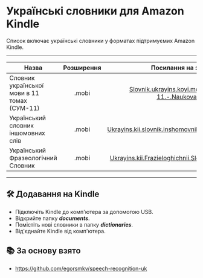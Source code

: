 # Українські словники для Amazon Kindle

Список включає українські словники у форматах підтримуємих Amazon Kindle.

---------------------------------------------------------------------------------------
| Назва            | Розширення | Посилання на завантаження                           |
-------------------|:----------:|:---------------------------------------------------:|
| Словник української мови в 11 томах (СУМ-11) |  .mobi     | [Slovnik.ukrayins.koyi.movi.v.11.tomakh.SUM-11.-.Naukova.dumka.mobi](https://github.com/falseroses/amazon-kindle-ukr-dictionaries/releases/download/main/Slovnik.ukrayins.koyi.movi.v.11.tomakh.SUM-11.-.Naukova.dumka.mobi) |
| Український словник іншомовних слів          |  .mobi     | [Ukrayins.kii.slovnik.inshomovnikh.sliv.-.Naukova.dumka.mobi](https://github.com/falseroses/amazon-kindle-ukr-dictionaries/releases/download/main/Ukrayins.kii.slovnik.inshomovnikh.sliv.-.Naukova.dumka.mobi) |
| Український Фразеологічний Словник           |  .mobi     | [Ukrayins.kii.Frazieloghichnii.Slovnik.-.Naukova.dumka.mobi](https://github.com/falseroses/amazon-kindle-ukr-dictionaries/releases/download/main/Ukrayins.kii.Frazieloghichnii.Slovnik.-.Naukova.dumka.mobi) |
---------------------------------------------------------------------------------------

## 🛠️ Додавання на Kindle
- Підключіть Kindle до комп'ютера за допомогою USB.
- Відкрийте папку ***documents***.
- Помістіть нові словники в папку ***dictionaries***.
- Від'єднайте Kindle від комп'ютера.

## 📚 За основу взято
- https://github.com/egorsmkv/speech-recognition-uk
